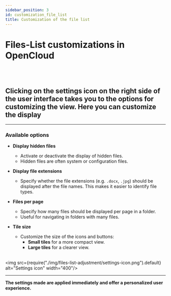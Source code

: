 ```yaml
---
sidebar_position: 3
id: customization_file_list
title: Customization of the file list
---
```


# Files-List customizations in OpenCloud
<br/><br/>

## Clicking on the settings icon on the right side of the user interface takes you to the options for customizing the view. Here you can customize the display


---

### Available options
- **Display hidden files**  
    - Activate or deactivate the display of hidden files.  
    - Hidden files are often system or configuration files.

- **Display file extensions**  
    - Specify whether the file extensions (e.g. `.docx`, `.jpg`) should be displayed after the file names. This makes it easier to identify file types.

- **Files per page**  
    - Specify how many files should be displayed per page in a folder.  
    - Useful for navigating in folders with many files.

- **Tile size**  
    - Customize the size of the icons and buttons:  
        - **Small tiles** for a more compact view.  
        - **Large tiles** for a clearer view.
<br/><br/>

<img src={require("./img/files-list-adjustment/settings-icon.png").default} alt="Settings icon" width="400"/>

---

**The settings made are applied immediately and offer a personalized user experience.**